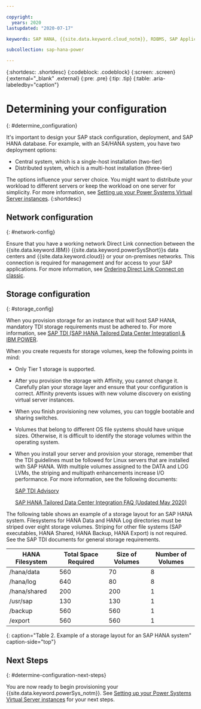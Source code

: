 ```yaml
---

copyright:
  years: 2020
lastupdated: "2020-07-17"

keywords: SAP HANA, {{site.data.keyword.cloud_notm}}, RDBMS, SAP Application Performance Standards, SAPS, SAP Certified, database

subcollection: sap-hana-power

---
```


{:shortdesc: .shortdesc}
{:codeblock: .codeblock}
{:screen: .screen}
{:external="_blank" .external}
{:pre: .pre}
{:tip: .tip}
{:table: .aria-labeledby="caption"}


# Determining your configuration
{: #determine_configuration}

It's important to design your SAP stack configuration, deployment, and SAP HANA database. For example, with an S4/HANA system, you have two deployment options:
  * Central system, which is a single-host installation (two-tier)
  * Distributed system, which is a multi-host installation (three-tier)

The options influence your server choice. You might want to distribute your workload to different servers or keep the workload on one server for simplicity. For more information, see [Setting up your Power Systems Virtual Server instances](/docs/sap-hana-power?topic=sap-hana-power-provision_environment).
{:shortdesc}

## Network configuration
{: #network-config}

Ensure that you have a working network Direct Link connection between the {{site.data.keyword.IBM}} {{site.data.keyword.powerSysShort}}s data centers and {{site.data.keyword.cloud}} or your on-premises networks. This connection is required for management and for access to your SAP applications. For more information, see [Ordering Direct Link Connect on classic](/docs/power-iaas?topic=power-iaas-ordering-direct-link-connect).

## Storage configuration
{: #storage_config}

When you provision storage for an instance that will host SAP HANA, mandatory TDI storage requirements must be adhered to. For more information, see [SAP TDI (SAP HANA Tailored Data Center Integration) & IBM POWER](http://www-03.ibm.com/support/techdocs/atsmastr.nsf/WebIndex/WP102347).

When you create requests for storage volumes, keep the following points in mind:

* Only Tier 1 storage is supported.
* After you provision the storage with Affinity, you cannot change it. Carefully plan your storage layer and ensure that your configuration is correct. Affinity prevents issues with new volume discovery on existing virtual server instances.
* When you finish provisioning new volumes, you can toggle bootable and sharing switches.
* Volumes that belong to different OS file systems should have unique sizes. Otherwise, it is difficult to identify the storage volumes within the operating system.
* When you install your server and provision your storage, remember that the TDI guidelines must be followed for Linux servers that are installed with SAP HANA. With multiple volumes assigned to the DATA and LOG LVMs, the striping and multipath enhancements increase I/O performance. For more information, see the following documents:
  
  [SAP TDI Advisory](https://www.sap.com/documents/2015/03/74cdb554-5a7c-0010-82c7-eda71af511fa.html)

  [SAP HANA Tailored Data Center Integration FAQ (Updated May 2020)](https://www.sap.com/documents/2016/05/e8705aae-717c-0010-82c7-eda71af511fa.html)

The following table shows an example of a storage layout for an SAP HANA system. Filesystems for HANA Data and HANA Log directories must be striped over eight storage volumes. Striping for other file systems (SAP executables, HANA Shared, HANA Backup, HANA Export) is not required. See the SAP TDI documents for general storage requirements.

| HANA Filesystem | Total Space Required | Size of Volumes | Number of Volumes |
|-----------------|----------------------|-----------------|-------------------|
| /hana/data      | 560                  | 70              | 8                 |
| /hana/log       | 640                  | 80              | 8                 |
| /hana/shared    | 200                  | 200             | 1                 |
| /usr/sap        | 130                  | 130             | 1                 |
| /backup         | 560                  | 560             | 1                 |
| /export         | 560                  | 560             | 1                 |
{: caption="Table 2. Example of a storage layout for an SAP HANA system" caption-side="top"}

## Next Steps
{: #determine-configuration-next-steps}

You are now ready to begin provisioning your {{site.data.keyword.powerSys_notm}}. See [Setting up your Power Systems Virtual Server instances](/docs/sap-hana-power?topic=sap-hana-power-provision_environment) for your next steps.

